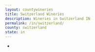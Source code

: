 ```yaml
---
layout: countywineries
title: Switzerland Wineries
description: Wineries in Switzerland IN
permalink: /in/switzerland/
county: switzerland
state: in
---
```

-
